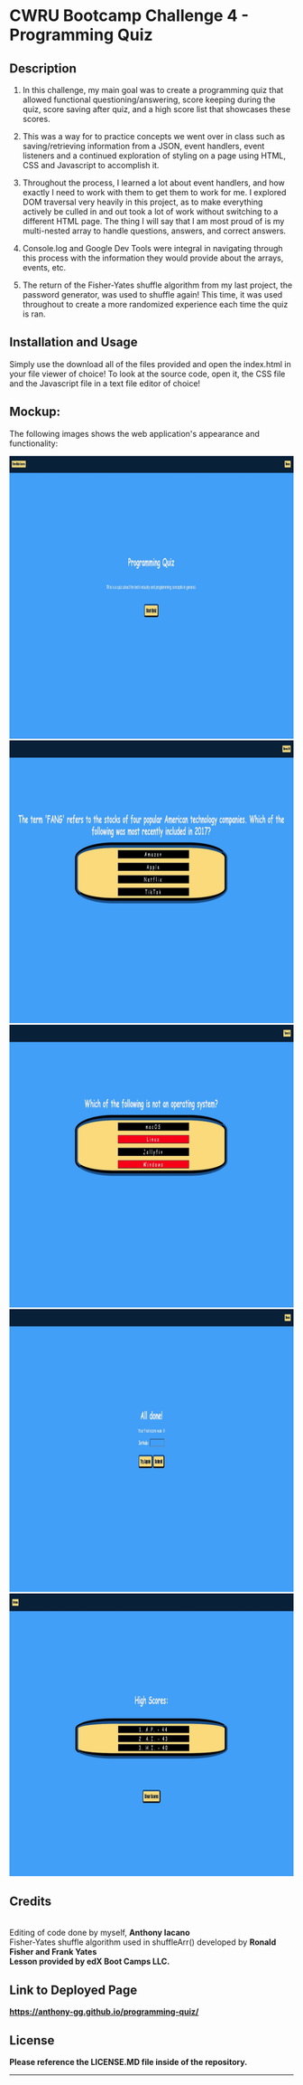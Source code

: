 # CWRU Bootcamp Challenge 4 - Programming Quiz

## Description

1. In this challenge, my main goal was to create a programming quiz that allowed functional questioning/answering, score keeping during the quiz, score saving after quiz, and a high score list that showcases these scores.

2. This was a way for to practice concepts we went over in class such as saving/retrieving information from a JSON, event handlers, event listeners and a continued exploration of styling on a page using HTML, CSS and Javascript to accomplish it.

3. Throughout the process, I learned a lot about event handlers, and how exactly I need to work with them to get them to work for me. I explored DOM traversal very heavily in this project, as to make everything actively be culled in and out took a lot of work without switching to a different HTML page. The thing I will say that I am most proud of is my multi-nested array to handle questions, answers, and correct answers.

4. Console.log and Google Dev Tools were integral in navigating through this process with the information they would provide about the arrays, events, etc.

5. The return of the Fisher-Yates shuffle algorithm from my last project, the password generator, was used to shuffle again! This time, it was used throughout to create a more randomized experience each time the quiz is ran.

## Installation and Usage

Simply use the download all of the files provided and open the index.html in your file viewer of choice!
To look at the source code, open it, the CSS file and the Javascript file in a text file editor of choice!


## Mockup:
The following images shows the web application's appearance and functionality:

<img src="./assets/images/programming-quiz-final-product.jpg" width="1000px" height="500px" alt="home menu of webpage">
<img src="./assets/images/programming-quiz-final-product-questions-answers-untouched.jpg" width="1000px" height="500px" alt="example of a question prompt with 4 answers, none clicked on">
<img src="./assets/images/programming-quiz-final-product-questions-answers.jpg" width="1000px" height="500px" alt="example of a question prompt with 4 answers, two wrong answers clicked on">
<img src="./assets/images/programming-quiz-final-product-end-screen.jpg" width="1000px" height="500px" alt="end screen of the webpage showcasing the final score, a place for user input of initials, a submit and try again button">
<img src="./assets/images/programming-quiz-final-product-high-scores.jpg" width="1000px" height="500px" alt="high score board example listing 4 scores with an option to return to the main menu or clear all scores">

## Credits
<br>
 Editing of code done by myself, <b>Anthony Iacano</b>
 <br>
 Fisher-Yates shuffle algorithm used in shuffleArr() developed by <b>Ronald Fisher and Frank Yates<b>
 <br>
 Lesson provided by <b>edX Boot Camps LLC.</b>

## Link to Deployed Page

 https://anthony-gg.github.io/programming-quiz/

 ## License

Please reference the **LICENSE.MD** file inside of the repository.

---